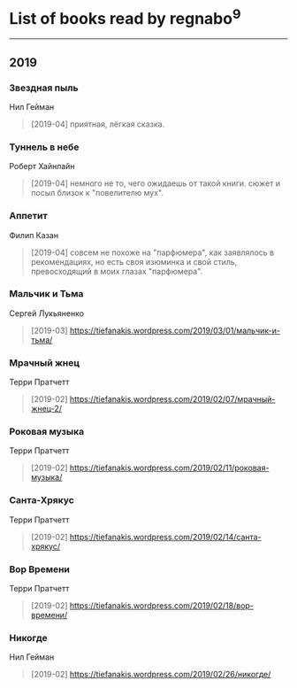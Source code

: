 # List of books read by regnabo<sup>9</sup>
---

## 2019

### Звездная пыль
Нил Гейман
> [2019-04] приятная, лёгкая сказка.


### Туннель в небе
Роберт Хайнлайн
> [2019-04] немного не то, чего ожидаешь от такой книги. сюжет и посыл близок к "повелителю мух".


### Аппетит
Филип Казан
> [2019-04] совсем не похоже на "парфюмера", как заявлялось в рекомендациях, но есть своя изюминка и свой стиль, превосходящий в моих глазах "парфюмера".


### Мальчик и Тьма
Сергей Лукьяненко
> [2019-03] https://tiefanakis.wordpress.com/2019/03/01/мальчик-и-тьма/


### Мрачный жнец
Терри Пратчетт
> [2019-02] https://tiefanakis.wordpress.com/2019/02/07/мрачный-жнец-2/


### Роковая музыка
Терри Пратчетт
> [2019-02] https://tiefanakis.wordpress.com/2019/02/11/роковая-музыка/


### Санта-Хрякус
Терри Пратчетт
> [2019-02] https://tiefanakis.wordpress.com/2019/02/14/санта-хрякус/


### Вор Времени
Терри Пратчетт
> [2019-02] https://tiefanakis.wordpress.com/2019/02/18/вор-времени/


### Никогде
Нил Гейман
> [2019-02] https://tiefanakis.wordpress.com/2019/02/26/никогде/



